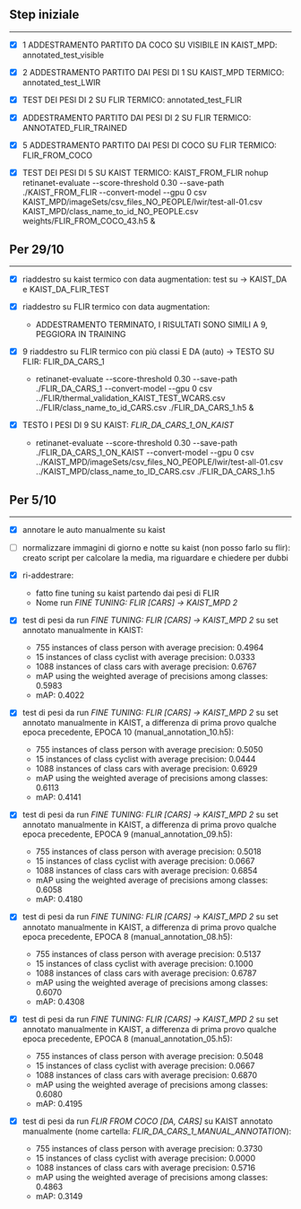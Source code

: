 ## Step iniziale
---------------------------------------------------------------------------------------------------------------------------------

- [x] 1 ADDESTRAMENTO PARTITO DA COCO SU VISIBILE IN KAIST_MPD: annotated_test_visible

- [x] 2 ADDESTRAMENTO PARTITO DAI PESI DI 1 SU KAIST_MPD TERMICO: annotated_test_LWIR



- [x] TEST DEI PESI DI 2 SU FLIR TERMICO: annotated_test_FLIR


- [x] ADDESTRAMENTO PARTITO DAI PESI DI 2 SU FLIR TERMICO: ANNOTATED_FLIR_TRAINED


- [x] 5 ADDESTRAMENTO PARTITO DAI PESI DI COCO SU FLIR TERMICO: FLIR_FROM_COCO


- [x] TEST DEI PESI DI 5 SU KAIST TERMICO: KAIST_FROM_FLIR
nohup retinanet-evaluate --score-threshold 0.30 --save-path ./KAIST_FROM_FLIR  --convert-model --gpu 0 csv KAIST_MPD/imageSets/csv_files_NO_PEOPLE/lwir/test-all-01.csv KAIST_MPD/class_name_to_id_NO_PEOPLE.csv  weights/FLIR_FROM_COCO_43.h5 &

## Per 29/10
---------------------------------------------------------------------------------------------------------------------------------

- [x] riaddestro su kaist termico con data augmentation: test su -> KAIST_DA e KAIST_DA_FLIR_TEST

- [x] riaddestro su FLIR termico con data augmentation:     
   - ADDESTRAMENTO TERMINATO, I RISULTATI SONO SIMILI A 9, PEGGIORA IN TRAINING

- [x] 9 riaddestro su FLIR termico con più classi E DA (auto) -> TESTO SU FLIR: FLIR_DA_CARS_1

  - retinanet-evaluate --score-threshold 0.30 --save-path ./FLIR_DA_CARS_1 --convert-model --gpu 0 csv ../FLIR/thermal_validation_KAIST_TEST_WCARS.csv ../FLIR/class_name_to_id_CARS.csv  ./FLIR_DA_CARS_1.h5 &



- [x] TESTO I PESI DI 9 SU KAIST: *FLIR_DA_CARS_1_ON_KAIST*

  - retinanet-evaluate --score-threshold 0.30 --save-path ./FLIR_DA_CARS_1_ON_KAIST --convert-model --gpu 0 csv ../KAIST_MPD/imageSets/csv_files_NO_PEOPLE/lwir/test-all-01.csv ../KAIST_MPD/class_name_to_ID_CARS.csv  ./FLIR_DA_CARS_1.h5


## Per 5/10
---------------------------------------------------------------------------------------------------------------------------------

- [x] annotare le auto manualmente su kaist
- [ ] normalizzare immagini di giorno e notte su kaist (non posso farlo su flir): creato script per calcolare la media, ma riguardare e chiedere per dubbi
- [x] ri-addestrare: 
   - fatto fine tuning su kaist partendo dai pesi di FLIR
   - Nome run *FINE TUNING: FLIR [CARS] -> KAIST_MPD 2*
- [x] test di pesi da run *FINE TUNING: FLIR [CARS] -> KAIST_MPD 2* su set annotato manualmente in KAIST: 
  - 755 instances of class person with average precision: 0.4964
  - 15 instances of class cyclist with average precision: 0.0333
  - 1088 instances of class cars with average precision: 0.6767
  - mAP using the weighted average of precisions among classes: 0.5983
  - mAP: 0.4022

- [x] test di pesi da run *FINE TUNING: FLIR [CARS] -> KAIST_MPD 2* su set annotato manualmente in KAIST, a differenza di prima provo qualche epoca precedente,  EPOCA 10 (manual_annotation_10.h5): 
  - 755 instances of class person with average precision: 0.5050
  - 15 instances of class cyclist with average precision: 0.0444
  - 1088 instances of class cars with average precision: 0.6929
  - mAP using the weighted average of precisions among classes: 0.6113
  - mAP: 0.4141 

- [x] test di pesi da run *FINE TUNING: FLIR [CARS] -> KAIST_MPD 2* su set annotato manualmente in KAIST, a differenza di prima provo qualche epoca precedente,  EPOCA 9 (manual_annotation_09.h5): 
  - 755 instances of class person with average precision: 0.5018
  - 15 instances of class cyclist with average precision: 0.0667
  - 1088 instances of class cars with average precision: 0.6854
  - mAP using the weighted average of precisions among classes: 0.6058
  - mAP: 0.4180 

- [x] test di pesi da run *FINE TUNING: FLIR [CARS] -> KAIST_MPD 2* su set annotato manualmente in KAIST, a differenza di prima provo qualche epoca precedente,  EPOCA 8 (manual_annotation_08.h5): 
  - 755 instances of class person with average precision: 0.5137
  - 15 instances of class cyclist with average precision: 0.1000
  - 1088 instances of class cars with average precision: 0.6787
  - mAP using the weighted average of precisions among classes: 0.6070
  - mAP: 0.4308 
  
- [x] test di pesi da run *FINE TUNING: FLIR [CARS] -> KAIST_MPD 2* su set annotato manualmente in KAIST, a differenza di prima provo qualche epoca precedente,  EPOCA 8 (manual_annotation_05.h5): 
  - 755 instances of class person with average precision: 0.5048
  - 15 instances of class cyclist with average precision: 0.0667
  - 1088 instances of class cars with average precision: 0.6870
  - mAP using the weighted average of precisions among classes: 0.6080
  - mAP: 0.4195


- [x] test di pesi da run *FLIR FROM COCO [DA, CARS]* su KAIST annotato manualmente (nome cartella: *FLIR_DA_CARS_1_MANUAL_ANNOTATION*):
  - 755 instances of class person with average precision: 0.3730
  - 15 instances of class cyclist with average precision: 0.0000
  - 1088 instances of class cars with average precision: 0.5716
  - mAP using the weighted average of precisions among classes: 0.4863
  - mAP: 0.3149
  
